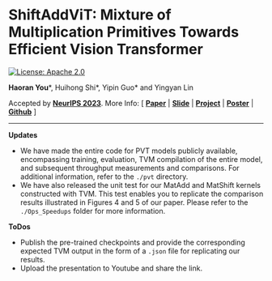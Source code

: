 # ShiftAddViT: Mixture of Multiplication Primitives Towards Efficient Vision Transformer

[![License: Apache 2.0](https://img.shields.io/badge/License-Apache%202.0-green)](https://opensource.org/licenses/Apache-2.0)

**Haoran You***, Huihong Shi*, Yipin Guo* and Yingyan Lin

Accepted by [**NeurIPS 2023**](https://neurips.cc/). More Info:
\[ [**Paper**](https://arxiv.org/abs/2306.06446) | [**Slide**](https://neurips.cc/media/neurips-2023/Slides/70751_L4FOulc.pdf) | [**Project**](https://neurips.cc/virtual/2023/poster/70751) | [**Poster**](https://drive.google.com/file/d/1QWsQXQc7hdXKd0WQqu_vTr8wU9833eox/view?usp=sharing) | [**Github**](https://github.com/GATECH-EIC/ShiftAddViT/) \]

---

**Updates**

* We have made the entire code for PVT models publicly available, encompassing training, evaluation, TVM compilation of the entire model, and subsequent throughput measurements and comparisons. For additional information, refer to the `./pvt` directory.
* We have also released the unit test for our MatAdd and MatShift kernels constructed with TVM. This test enables you to replicate the comparison results illustrated in Figures 4 and 5 of our paper. Please refer to the `./Ops_Speedups` folder for more information.

**ToDos**

* Publish the pre-trained checkpoints and provide the corresponding expected TVM output in the form of a `.json` file for replicating our results.
* Upload the presentation to Youtube and share the link.
